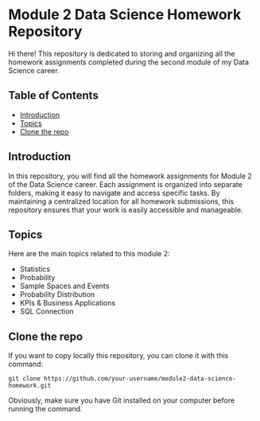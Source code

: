 # Module 2 Data Science Homework Repository

Hi there! This repository is dedicated to storing and organizing all the homework assignments completed during the second module of my Data Science career.

## Table of Contents

- [Introduction](#introduction)
- [Topics](#topics)
- [Clone the repo](#getting-started)

## Introduction

In this repository, you will find all the homework assignments for Module 2 of the Data Science career. Each assignment is organized into separate folders, making it easy to navigate and access specific tasks. By maintaining a centralized location for all homework submissions, this repository ensures that your work is easily accessible and manageable.


## Topics
Here are the main topics related to this module 2:
- Statistics
- Probability
- Sample Spaces and Events
- Probability Distribution
- KPIs & Business Applications
- SQL Connection


## Clone the repo

If you want to copy locally this repository, you can clone it with this command:

```
git clone https://github.com/your-username/module2-data-science-homework.git
```

Obviously, make sure you have Git installed on your computer before running the command.

